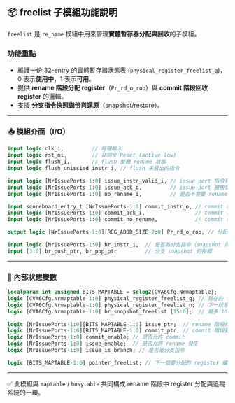 
## 📦 freelist 子模組功能說明

`freelist` 是 `re_name` 模組中用來管理**實體暫存器分配與回收**的子模組。

### 功能重點

- 維護一份 32-entry 的實體暫存器狀態表 (`physical_register_freelist_q`)，0 表示**使用中**，1 表示**可用**。
- 提供 **rename 階段分配 register**（`Pr_rd_o_rob`）與 **commit 階段回收 register** 的邏輯。
- 支援 **分支指令快照備份與還原**（snapshot/restore）。

---

### 📥 模組介面（I/O）
```systemverilog
input logic clk_i,         // 時鐘輸入
input logic rst_ni,        // 非同步 Reset (active low)
input logic flush_i,       // flush 整體 rename 狀態
input logic flush_unissied_instr_i, // flush 未發出的指令

input logic [NrIssuePorts-1:0] issue_instr_valid_i, // issue port 指令有效
input logic [NrIssuePorts-1:0] issue_ack_o,         // issue port 被接受
input logic [NrIssuePorts-1:0] no_rename_i,         // 是否不需要 rename（例如 store）

input scoreboard_entry_t [NrIssuePorts-1:0] commit_instr_o, // commit 階段的指令
input logic [NrIssuePorts-1:0] commit_ack_i,                // commit 被接受
input logic [NrIssuePorts-1:0] commit_no_rename,            // commit 階段不需 rename

output logic [NrIssuePorts-1:0][REG_ADDR_SIZE-2:0] Pr_rd_o_rob, // 分配到的實體暫存器

input logic [NrIssuePorts-1:0] br_instr_i,  // 是否為分支指令（snapshot 用）
input [3:0] br_push_ptr, br_pop_ptr         // 分支 snapshot 的指標
```

---

### 🔐 內部狀態變數
```systemverilog
localparam int unsigned BITS_MAPTABLE = $clog2(CVA6Cfg.Nrmaptable);
logic [CVA6Cfg.Nrmaptable-1:0] physical_register_freelist_q; // 現在的 freelist 狀態
logic [CVA6Cfg.Nrmaptable-1:0] physical_register_freelist_n; // 下一狀態
logic [CVA6Cfg.Nrmaptable-1:0] br_snopshot_freelist [15:0];  // 最多 16 個分支 snapshot

logic [NrIssuePorts-1:0][BITS_MAPTABLE-1:0] issue_ptr;  // rename 階段的實體 reg 分配
logic [NrIssuePorts-1:0][BITS_MAPTABLE-1:0] commit_ptr; // commit 階段要釋放的實體 reg
logic [NrIssuePorts-1:0] commit_enable; // 是否允許 commit
logic [NrIssuePorts-1:0] issue_enable;  // 是否允許 rename 發生
logic [NrIssuePorts-1:0] issue_is_branch; // 是否是分支指令

logic [BITS_MAPTABLE-1:0] pointer_freelist; // 下一個要分配的 register 編號
```

---

✅ 此模組與 `maptable` / `busytable` 共同構成 rename 階段中 register 分配與追蹤系統的一環。
